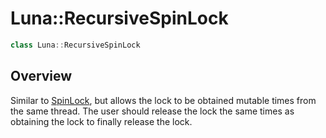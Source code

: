 # Luna::RecursiveSpinLock
```c++
class Luna::RecursiveSpinLock
```

## Overview
Similar to [SpinLock](class_luna_1_1_spin_lock.md), but allows the lock to be obtained mutable times from the same thread. The user should release the lock the same times as obtaining the lock to finally release the lock. 

